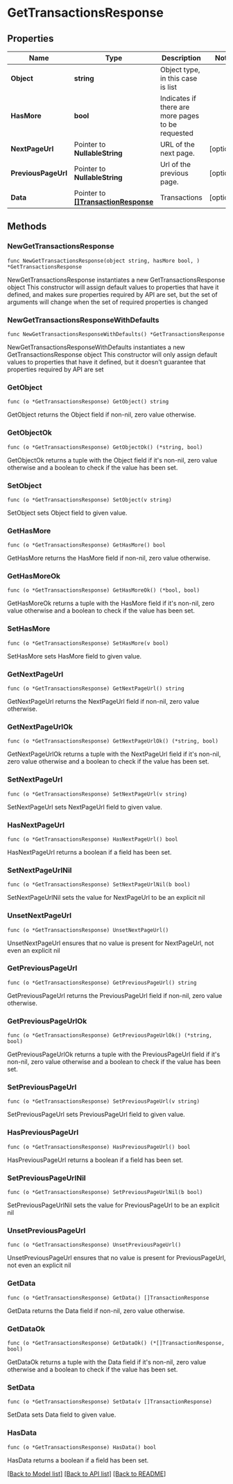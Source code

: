 # GetTransactionsResponse

## Properties

Name | Type | Description | Notes
------------ | ------------- | ------------- | -------------
**Object** | **string** | Object type, in this case is list | 
**HasMore** | **bool** | Indicates if there are more pages to be requested | 
**NextPageUrl** | Pointer to **NullableString** | URL of the next page. | [optional] 
**PreviousPageUrl** | Pointer to **NullableString** | Url of the previous page. | [optional] 
**Data** | Pointer to [**[]TransactionResponse**](TransactionResponse.md) | Transactions | [optional] 

## Methods

### NewGetTransactionsResponse

`func NewGetTransactionsResponse(object string, hasMore bool, ) *GetTransactionsResponse`

NewGetTransactionsResponse instantiates a new GetTransactionsResponse object
This constructor will assign default values to properties that have it defined,
and makes sure properties required by API are set, but the set of arguments
will change when the set of required properties is changed

### NewGetTransactionsResponseWithDefaults

`func NewGetTransactionsResponseWithDefaults() *GetTransactionsResponse`

NewGetTransactionsResponseWithDefaults instantiates a new GetTransactionsResponse object
This constructor will only assign default values to properties that have it defined,
but it doesn't guarantee that properties required by API are set

### GetObject

`func (o *GetTransactionsResponse) GetObject() string`

GetObject returns the Object field if non-nil, zero value otherwise.

### GetObjectOk

`func (o *GetTransactionsResponse) GetObjectOk() (*string, bool)`

GetObjectOk returns a tuple with the Object field if it's non-nil, zero value otherwise
and a boolean to check if the value has been set.

### SetObject

`func (o *GetTransactionsResponse) SetObject(v string)`

SetObject sets Object field to given value.


### GetHasMore

`func (o *GetTransactionsResponse) GetHasMore() bool`

GetHasMore returns the HasMore field if non-nil, zero value otherwise.

### GetHasMoreOk

`func (o *GetTransactionsResponse) GetHasMoreOk() (*bool, bool)`

GetHasMoreOk returns a tuple with the HasMore field if it's non-nil, zero value otherwise
and a boolean to check if the value has been set.

### SetHasMore

`func (o *GetTransactionsResponse) SetHasMore(v bool)`

SetHasMore sets HasMore field to given value.


### GetNextPageUrl

`func (o *GetTransactionsResponse) GetNextPageUrl() string`

GetNextPageUrl returns the NextPageUrl field if non-nil, zero value otherwise.

### GetNextPageUrlOk

`func (o *GetTransactionsResponse) GetNextPageUrlOk() (*string, bool)`

GetNextPageUrlOk returns a tuple with the NextPageUrl field if it's non-nil, zero value otherwise
and a boolean to check if the value has been set.

### SetNextPageUrl

`func (o *GetTransactionsResponse) SetNextPageUrl(v string)`

SetNextPageUrl sets NextPageUrl field to given value.

### HasNextPageUrl

`func (o *GetTransactionsResponse) HasNextPageUrl() bool`

HasNextPageUrl returns a boolean if a field has been set.

### SetNextPageUrlNil

`func (o *GetTransactionsResponse) SetNextPageUrlNil(b bool)`

 SetNextPageUrlNil sets the value for NextPageUrl to be an explicit nil

### UnsetNextPageUrl
`func (o *GetTransactionsResponse) UnsetNextPageUrl()`

UnsetNextPageUrl ensures that no value is present for NextPageUrl, not even an explicit nil
### GetPreviousPageUrl

`func (o *GetTransactionsResponse) GetPreviousPageUrl() string`

GetPreviousPageUrl returns the PreviousPageUrl field if non-nil, zero value otherwise.

### GetPreviousPageUrlOk

`func (o *GetTransactionsResponse) GetPreviousPageUrlOk() (*string, bool)`

GetPreviousPageUrlOk returns a tuple with the PreviousPageUrl field if it's non-nil, zero value otherwise
and a boolean to check if the value has been set.

### SetPreviousPageUrl

`func (o *GetTransactionsResponse) SetPreviousPageUrl(v string)`

SetPreviousPageUrl sets PreviousPageUrl field to given value.

### HasPreviousPageUrl

`func (o *GetTransactionsResponse) HasPreviousPageUrl() bool`

HasPreviousPageUrl returns a boolean if a field has been set.

### SetPreviousPageUrlNil

`func (o *GetTransactionsResponse) SetPreviousPageUrlNil(b bool)`

 SetPreviousPageUrlNil sets the value for PreviousPageUrl to be an explicit nil

### UnsetPreviousPageUrl
`func (o *GetTransactionsResponse) UnsetPreviousPageUrl()`

UnsetPreviousPageUrl ensures that no value is present for PreviousPageUrl, not even an explicit nil
### GetData

`func (o *GetTransactionsResponse) GetData() []TransactionResponse`

GetData returns the Data field if non-nil, zero value otherwise.

### GetDataOk

`func (o *GetTransactionsResponse) GetDataOk() (*[]TransactionResponse, bool)`

GetDataOk returns a tuple with the Data field if it's non-nil, zero value otherwise
and a boolean to check if the value has been set.

### SetData

`func (o *GetTransactionsResponse) SetData(v []TransactionResponse)`

SetData sets Data field to given value.

### HasData

`func (o *GetTransactionsResponse) HasData() bool`

HasData returns a boolean if a field has been set.


[[Back to Model list]](../README.md#documentation-for-models) [[Back to API list]](../README.md#documentation-for-api-endpoints) [[Back to README]](../README.md)


